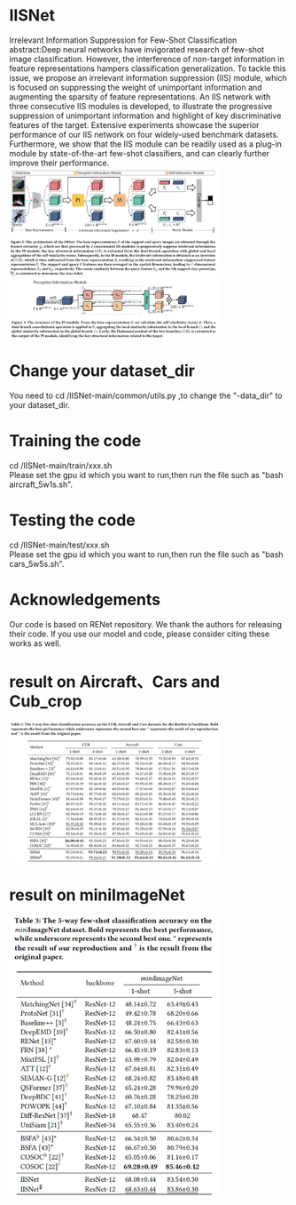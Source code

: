 # IISNet
Irrelevant Information Suppression for Few-Shot Classification <br>
abstract:Deep neural networks have invigorated research of few-shot image classification. However, the interference of non-target information in feature representations hampers classification generalization. To tackle this issue, we propose an irrelevant information suppression (IIS) module, which is focused on suppressing the weight of unimportant information and augmenting the sparsity of feature representations. An IIS network with three consecutive IIS modules is developed, to illustrate the progressive suppression of unimportant information and highlight of key discriminative features of the target. Extensive experiments showcase the superior performance of our IIS network on four widely-used benchmark datasets. Furthermore, we show that the IIS module can be readily used as a plug-in module by state-of-the-art few-shot classifiers, and can clearly further improve their performance.<br>
<img src="image/IISNet.png" alt="IISNet" style="max-width: 75%;height: auto;"> <br>
<img src="image/PI.png" alt="PI" style="max-width: 75%;height: auto;"> <br>

# Change your dataset_dir
You need to cd /IISNet-main/common/utils.py ,to change the "-data_dir" to your dataset_dir.

# Training the code 
cd /IISNet-main/train/xxx.sh <br>
Please set the gpu id which you want to run,then run the file such as "bash aircraft_5w1s.sh".<br>

# Testing the code 
cd /IISNet-main/test/xxx.sh <br>
Please set the gpu id which you want to run,then run the file such as "bash cars_5w5s.sh".

# Acknowledgements
Our code is based on RENet repository. We thank the authors for releasing their code. If you use our model and code, please consider citing these works as well.

# result on Aircraft、Cars and Cub_crop
<img src="image/acc_fine graind.png" alt="acc_fine graind" style="max-width: 75%;height: auto;"> <br>

# result on miniImageNet
<img src="image/acc_mini.png" alt="acc_mini" style="max-width: 75%; height: auto;"> <br>
